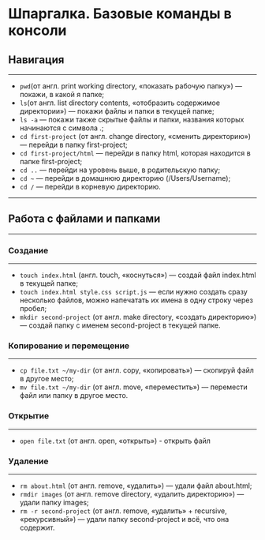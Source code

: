 # Шпаргалка. Базовые команды в консоли

## Навигация
----
 - ```pwd```(от англ. print working directory, «показать рабочую папку») — покажи, в какой я папке;
 - ```ls```(от англ. list directory contents, «отобразить содержимое директории») — покажи файлы и папки в текущей папке;
 - ```ls -a``` — покажи также скрытые файлы и папки, названия которых начинаются с символа .;
 - ```cd first-project``` (от англ. change directory, «сменить директорию») — перейди в папку first-project;
 - ```cd first-project/html``` — перейди в папку html, которая находится в папке first-project;
 - ```cd ..``` — перейди на уровень выше, в родительскую папку;
 - ```cd ~``` — перейди в домашнюю директорию (/Users/Username);
 - ```cd /``` — перейди в корневую директорию.
----

## Работа с файлами и папками
----
### Создание
----
 - ```touch index.html``` (англ. touch, «коснуться») — создай файл index.html в текущей папке;
 - ```touch index.html style.css script.js``` — если нужно создать сразу несколько файлов, можно напечатать их имена в одну строку через пробел;
 - ```mkdir second-project``` (от англ. make directory, «создать директорию») — создай папку с именем second-project в текущей папке.
 
 ### Копирование и перемещение
----
 - ```cp file.txt ~/my-dir``` (от англ. copy, «копировать») — скопируй файл в другое место;
 - ```mv file.txt ~/my-dir``` (от англ. move, «переместить») — перемести файл или папку в другое место.
 
 ### Открытие
----
 - ```open file.txt``` (от англ. open, «открыть») - открыть файл
 

### Удаление
----
 - ```rm about.html``` (от англ. remove, «удалить») — удали файл about.html;
 - ```rmdir images``` (от англ. remove directory, «удалить директорию») — удали папку images;
 - ```rm -r second-project``` (от англ. remove, «удалить» + recursive, «рекурсивный») — удали папку second-project и всё, что она содержит.
